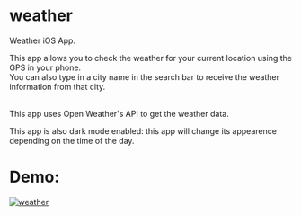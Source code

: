 # weather

Weather iOS App.

This app allows you to check the weather for your current location using the GPS in your phone. <br/>
You can also type in a city name in the search bar to receive the weather information from that city. <br/> <br/>

This app uses Open Weather's API to get the weather data. <br/>

This app is also dark mode enabled: this app will change its appearence depending on the time of the day. <br/>

# Demo:

<a href="https://media.giphy.com/media/RLDqwo462qQn5DmTpy/giphy.gif"><img src="https://media.giphy.com/media/RLDqwo462qQn5DmTpy/giphy.gif" title="weather"/></a>
